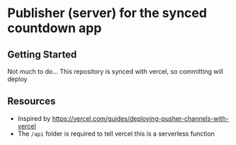 # Publisher (server) for the synced countdown app

## Getting Started

Not much to do... This repository is synced with vercel, so committing will deploy

## Resources

* Inspired by https://vercel.com/guides/deploying-pusher-channels-with-vercel
* The `/api` folder is required to tell vercel this is a serverless function
